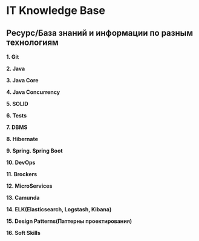 # IT Knowledge Base

## Ресурс/База знаний и информации по разным технологиям

**1. Git**
   
**2. Java**

**3. Java Core**

**4. Java Concurrency**

**5. SOLID**

**6. Tests**

**7. DBMS**

**8. Hibernate**

**9. Spring. Spring Boot**

**10. DevOps**

**11. Brockers**

**12. MicroServices**

**13. Camunda**

**14. ELK(Elasticsearch, Logstash, Kibana)**

**15. Design Patterns(Паттерны проектирования)**

**16. Soft Skills**
